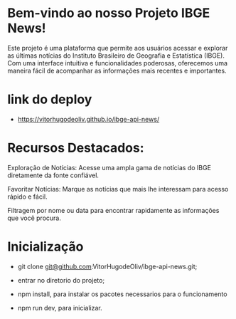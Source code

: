 # Bem-vindo ao nosso Projeto IBGE News!

Este projeto é uma plataforma que permite aos usuários acessar e explorar as últimas notícias do Instituto Brasileiro de Geografia e Estatística (IBGE). Com uma interface intuitiva e funcionalidades poderosas, oferecemos uma maneira fácil de acompanhar as informações mais recentes e importantes.

# link do deploy
  - https://vitorhugodeoliv.github.io/ibge-api-news/

# Recursos Destacados:

Exploração de Notícias: Acesse uma ampla gama de notícias do IBGE diretamente da fonte confiável.

Favoritar Notícias: Marque as notícias que mais lhe interessam para acesso rápido e fácil.

Filtragem por nome ou data para encontrar rapidamente as informações que você procura.

# Inicialização

  - git clone git@github.com:VitorHugodeOliv/ibge-api-news.git;
  
  - entrar no diretorio do projeto;

  - npm install, para instalar os pacotes necessarios para o funcionamento

  - npm run dev, para inicializar.


